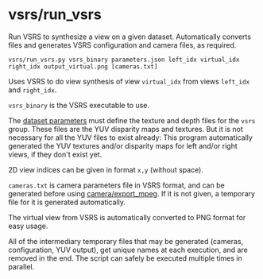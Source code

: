 # vsrs/run\_vsrs

Run VSRS to synthesize a view on a given dataset. Automatically converts files and generates VSRS configuration and camera files, as required.
      
    vsrs/run_vsrs.py vsrs_binary parameters.json left_idx virtual_idx right_idx output_virtual.png [cameras.txt]

Uses VSRS to do view synthesis of view `virtual_idx` from views `left_idx` and `right_idx`.

`vsrs_binary` is the VSRS executable to use.

The [dataset parameters](../../data/dataset.html) must define the texture and depth files for the `vsrs` group. These files are the YUV disparity maps and textures. But it is not necessary for all the YUV files to exist already: 
This program automatically generated the YUV textures and/or disparity maps for left and/or right views, if they don't exist yet.

2D view indices can be given in format `x,y` (without space).

`cameras.txt` is camera parameters file in VSRS format, and can be generated before using [camera/export\_mpeg](../camera/export_mpeg.html). If it is not given, a temporary file for it is generated automatically.

The virtual view from VSRS is automatically converted to PNG format for easy usage.

All of the intermediary temporary files that may be generated (cameras, configuration, YUV output), get unique names at each execution, and are removed in the end. The script can safely be executed multiple times in parallel.
